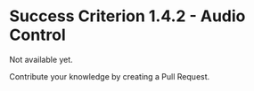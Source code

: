 # Success Criterion 1.4.2 - Audio Control

Not available yet.

Contribute your knowledge by creating a Pull Request.
